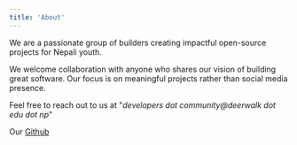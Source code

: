 ```yaml
---
title: 'About'
---
```


<!--
This content will be displayed at the top of the index page.
You can leave this empty if you don’t want to show any content.
-->

We are a passionate group of builders creating impactful open-source projects for Nepali youth.

We welcome collaboration with anyone who shares our vision of building great software. Our focus is on meaningful projects rather than social media presence.

Feel free to reach out to us at "_developers dot community@deerwalk dot edu dot np_"

Our [Github](https://github.com/deerwalk-developers-community)